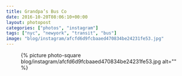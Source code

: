 ```yaml
---
title: Grandpa’s Bus Co
date: 2016-10-20T08:06:10+00:00
layout: photopost
categories: ["photos", "instagram"]
tags: ["nyc", "newyork", "transit", "bus"]
image: "blog/instagram/afcfd6d9fcbaaed470834be24231fe53.jpg"
---
```


<figure class="photo photo--square">
  {% picture photo-square blog/instagram/afcfd6d9fcbaaed470834be24231fe53.jpg alt="" %}
</figure>


